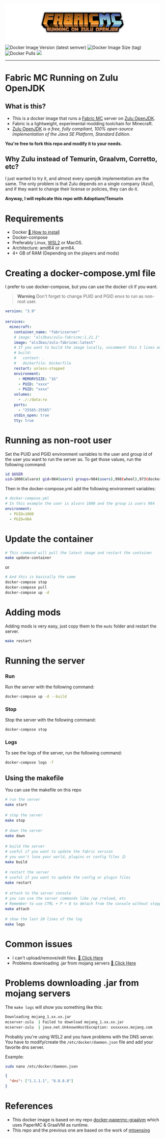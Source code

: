 <img src="assets/logo_margins.png" align="center" />

![Docker Image Version (latest semver)](https://img.shields.io/docker/v/als3bas/zulu-fabricmc?sort=semver)
![Docker Image Size (tag)](https://img.shields.io/docker/image-size/als3bas/zulu-fabricmc/latest)
![Docker Pulls](https://img.shields.io/docker/pulls/als3bas/zulu-fabricmc)
![](https://img.shields.io/github/license/als3bas/docker-fabric-zulu)

----

# Fabric MC Running on Zulu OpenJDK 
## What is this?
* This is a docker image that runs a [Fabric MC](https://fabricmc.net/) server on [Zulu OpenJDK](https://www.azul.com/downloads).
* Fabric is a lightweight, experimental modding toolchain for Minecraft.
* [Zulu OpenJDK](https://www.azul.com/downloads) _is a free, fully compliant, 100% open-source implementation of the Java SE Platform, Standard Edition._

**You're free to fork this repo and modify it to your needs.**

## Why Zulu instead of Temurin, Graalvm, Corretto, etc?
I just wanted to try it, and almost every openjdk implementation are the same.
The only problem is that Zulu depends on a single company (Azul), and if they want to change their license or policies, they can do it.

**Anyway, I will replicate this repo with Adoptium/Temurin**

# Requirements
* Docker [🔎 How to install](https://docs.docker.com/desktop/)
* Docker-compose 
* Preferably Linux, [WSL2](https://learn.microsoft.com/en-us/windows/wsl/install) or MacOS.
* Architecture: amd64 or arm64.
* 4+ GB of RAM (Depending on the players and mods)

# Creating a docker-compose.yml file
I prefer to use docker-compose, but you can use the docker cli if you want.

> **Warning**
> Don't forget to change PUID and PGID envs to run as non-root user.

```yml
version: "3.9"

services:
  minecraft:
    container_name: "fabricserver"
    # image: "als3bas/zulu-fabricmc:1.21.1"
    image: "als3bas/zulu-fabricmc:latest"
    # If you want to build the image locally, uncomment this 3 lines and comment the image line above.
    # build: 
    #   context: .
    #   dockerfile: Dockerfile
    restart: unless-stopped
    environment:
      - MEMORYSIZE: "1G"
      - PUID: "xxxx"
      - PGID: "xxxx"
    volumes:
      - ./:/data:rw
    ports:
      - "25565:25565"
    stdin_open: true
    tty: true
```

# Running as non-root user

Set the PUID and PGID environment variables to the user and group id of the user you want to run the server as.
To get those values, run the following command:

```sh
id $USER
uid=1000(alvaro) gid=984(users) groups=984(users),998(wheel),973(docker)
```

Then in the docker-compose.yml add the following environment variables:

```yaml
# docker-compose.yml
# In this example the user is alvaro 1000 and the group is users 984
environment:
  - PUID=1000
  - PGID=984
```

# Update the container

```sh
# This command will pull the latest image and restart the container
make update-container
```
or
```sh
# And this is basically the same
docker-compose stop
docker-compose pull
docker-compose up -d
``` 

# Adding mods

Adding mods is very easy, just copy them to the `mods` folder and restart the server.
```sh
make restart
```

# Running the server

### Run
Run the server with the following command:

```sh
docker-compose up -d --build
```

### Stop
Stop the server with the following command:

```sh
docker-compose stop
``` 

### Logs
To see the logs of the server, run the following command:

```sh
docker-compose logs -f 
```

## Using the makefile 
You can use the makefile on this repo
```sh
# run the server
make start

# stop the server
make stop

# down the server
make down

# build the server
# useful if you want to update the fabric version
# you won't lose your world, plugins or config files 😉
make build

# restart the server
# useful if you want to update the config or plugin files 
make restart

# attach to the server console
# you can use the server commands like /op /reload, etc
# Remember to use CTRL + P + Q to detach from the console without stopping the server
make attach

# show the last 20 lines of the log
make logs
```


# Common issues

* I can't upload/remove/edit files. [🔎 Click Here](#Running-as-non-root-user)
* Problems downloading .jar from mojang servers [🔎 Click Here](#Problems-downloading-jar-from-mojang-servers)

#  Problems downloading .jar from mojang servers

The `make logs` will show you something like this:

```sh
Downloading mojang_1.xx.xx.jar
mcserver-zulu  | Failed to download mojang_1.xx.xx.jar
mcserver-zulu  | java.net.UnknownHostException: xxxxxxxx.mojang.com
```

Probably you're using WSL2 and you have problems with the DNS server.
You have to modify/create the `/etc/docker/daemon.json` file and add your favorite dns server.

Example:
```sh
sudo nano /etc/docker/daemon.json
```
```json
{
  "dns": ["1.1.1.1", "8.8.8.8"]
}
```

# References
* This docker image is based on my repo [docker-papermc-graalvm](https://github.com/als3bas/docker-papermc-graalvm) which uses PaperMC & GraalVM as runtime.
* This repo and the previous one are based on the work of [mtoensing](https://github.com/mtoensing/Docker-Minecraft-PaperMC-Server)

